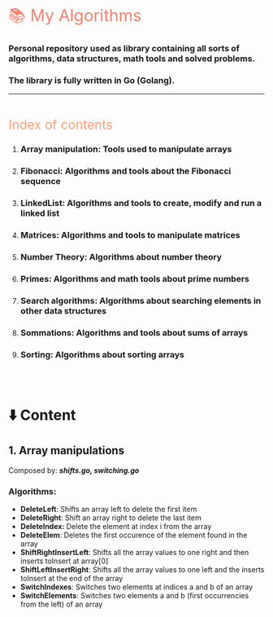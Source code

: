 <span style="color:#FA8072;font-size:32px">📚 My Algorithms</span>
### Personal repository used as library containing all sorts of algorithms, data structures, math tools and solved problems.<br>
### The library is fully written in Go (Golang).

---
<br>

<span style="color:#FFA07A;font-size:25px">Index of contents</span>
1. ### **Array manipulation**: Tools used to manipulate arrays
1. ### **Fibonacci**: Algorithms and tools about the Fibonacci sequence
1. ### **LinkedList**: Algorithms and tools to create, modify and run a linked list
1. ### **Matrices**: Algorithms and tools to manipulate matrices
1. ### **Number Theory:** Algorithms about number theory
1. ### **Primes:** Algorithms and math tools about prime numbers
1. ### **Search algorithms:** Algorithms about searching elements in other data structures
1. ### **Sommations:** Algorithms and tools about sums of arrays
1. ### **Sorting:** Algorithms about sorting arrays
<br>
<br>

# ⬇️ Content
## 1. Array manipulations 
Composed by: ***shifts.go, switching.go***
### Algorithms:
- **DeleteLeft**: Shifts an array left to delete the first item
- **DeleteRight**: Shift an array right to delete the last item
- **DeleteIndex:** Delete the element at index i from the array
- **DeleteElem**: Deletes the first occurence of the element found in the array
- **ShiftRightInsertLeft**: Shifts all the array values to one right and then inserts toInsert at array[0]
- **ShiftLeftInsertRight**: Shifts all the array values to one left and the inserts toInsert at the end of the array
- **SwitchIndexes**: Switches two elements at indices a and b of an array 
- **SwitchElements**: Switches two elements a and b (first occurrencies from the left) of an array



